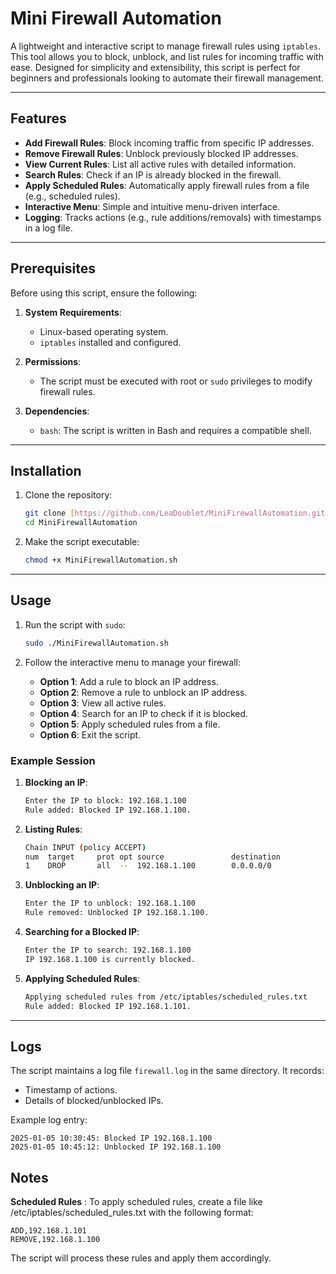 # Mini Firewall Automation

A lightweight and interactive script to manage firewall rules using `iptables`.
This tool allows you to block, unblock, and list rules for incoming traffic with ease. Designed for simplicity and extensibility, this script is perfect for beginners and professionals looking to automate their firewall management.

---

## Features

- **Add Firewall Rules**: Block incoming traffic from specific IP addresses.
- **Remove Firewall Rules**: Unblock previously blocked IP addresses.
- **View Current Rules**: List all active rules with detailed information.
- **Search Rules**: Check if an IP is already blocked in the firewall.
- **Apply Scheduled Rules**: Automatically apply firewall rules from a file (e.g., scheduled rules).
- **Interactive Menu**: Simple and intuitive menu-driven interface.
- **Logging**: Tracks actions (e.g., rule additions/removals) with timestamps in a log file.

---

## Prerequisites

Before using this script, ensure the following:

1. **System Requirements**:

   - Linux-based operating system.
   - `iptables` installed and configured.

2. **Permissions**:

   - The script must be executed with root or `sudo` privileges to modify firewall rules.

3. **Dependencies**:
   - `bash`: The script is written in Bash and requires a compatible shell.

---

## Installation

1. Clone the repository:

   ```bash
   git clone [https://github.com/LeaDoublet/MiniFirewallAutomation.git](https://github.com/LeaDoublet/MiniFirewall.git)
   cd MiniFirewallAutomation
   ```

2. Make the script executable:
   ```bash
   chmod +x MiniFirewallAutomation.sh
   ```

---

## Usage

1. Run the script with `sudo`:

   ```bash
   sudo ./MiniFirewallAutomation.sh
   ```

2. Follow the interactive menu to manage your firewall:

   - **Option 1**: Add a rule to block an IP address.
   - **Option 2**: Remove a rule to unblock an IP address.
   - **Option 3**: View all active rules.
   - **Option 4**: Search for an IP to check if it is blocked.
   - **Option 5**: Apply scheduled rules from a file.
   - **Option 6**: Exit the script.

### Example Session

1. **Blocking an IP**:

   ```bash
   Enter the IP to block: 192.168.1.100
   Rule added: Blocked IP 192.168.1.100.
   ```

2. **Listing Rules**:

   ```bash
   Chain INPUT (policy ACCEPT)
   num  target     prot opt source               destination
   1    DROP       all  --  192.168.1.100        0.0.0.0/0
   ```

3. **Unblocking an IP**:

   ```bash
   Enter the IP to unblock: 192.168.1.100
   Rule removed: Unblocked IP 192.168.1.100.
   ```

4. **Searching for a Blocked IP**:

   ```bash
   Enter the IP to search: 192.168.1.100
   IP 192.168.1.100 is currently blocked.
   ```

5. **Applying Scheduled Rules**:
   ```bash
   Applying scheduled rules from /etc/iptables/scheduled_rules.txt
   Rule added: Blocked IP 192.168.1.101.
   ```

---

## Logs

The script maintains a log file `firewall.log` in the same directory. It records:

- Timestamp of actions.
- Details of blocked/unblocked IPs.

Example log entry:

```plaintext
2025-01-05 10:30:45: Blocked IP 192.168.1.100
2025-01-05 10:45:12: Unblocked IP 192.168.1.100
```

## Notes

**Scheduled Rules** : To apply scheduled rules, create a file like /etc/iptables/scheduled_rules.txt with the following format:

```plaintext
ADD,192.168.1.101
REMOVE,192.168.1.100

```

The script will process these rules and apply them accordingly.
